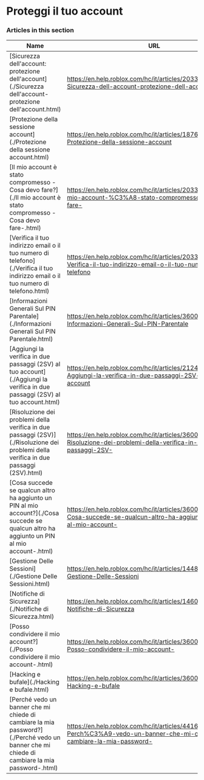 # Proteggi il tuo account  
### Articles in this section
Name|URL
-|-
[Sicurezza dell'account: protezione dell'account](./Sicurezza dell'account- protezione dell'account.html) |https://en.help.roblox.com/hc/it/articles/203313380-Sicurezza-dell-account-protezione-dell-account
[Protezione della sessione account](./Protezione della sessione account.html) |https://en.help.roblox.com/hc/it/articles/18765146769812-Protezione-della-sessione-account
[Il mio account è stato compromesso - Cosa devo fare?](./Il mio account è stato compromesso - Cosa devo fare-.html) |https://en.help.roblox.com/hc/it/articles/203313390-Il-mio-account-%C3%A8-stato-compromesso-Cosa-devo-fare-
[Verifica il tuo indirizzo email o il tuo numero di telefono](./Verifica il tuo indirizzo email o il tuo numero di telefono.html) |https://en.help.roblox.com/hc/it/articles/203313350-Verifica-il-tuo-indirizzo-email-o-il-tuo-numero-di-telefono
[Informazioni Generali Sul PIN Parentale](./Informazioni Generali Sul PIN Parentale.html) |https://en.help.roblox.com/hc/it/articles/360000239523-Informazioni-Generali-Sul-PIN-Parentale
[Aggiungi la verifica in due passaggi (2SV) al tuo account](./Aggiungi la verifica in due passaggi (2SV) al tuo account.html) |https://en.help.roblox.com/hc/it/articles/212459863-Aggiungi-la-verifica-in-due-passaggi-2SV-al-tuo-account
[Risoluzione dei problemi della verifica in due passaggi (2SV)](./Risoluzione dei problemi della verifica in due passaggi (2SV).html) |https://en.help.roblox.com/hc/it/articles/360000350706-Risoluzione-dei-problemi-della-verifica-in-due-passaggi-2SV-
[Cosa succede se qualcun altro ha aggiunto un PIN al mio account?](./Cosa succede se qualcun altro ha aggiunto un PIN al mio account-.html) |https://en.help.roblox.com/hc/it/articles/360031316752-Cosa-succede-se-qualcun-altro-ha-aggiunto-un-PIN-al-mio-account-
[Gestione Delle Sessioni](./Gestione Delle Sessioni.html) |https://en.help.roblox.com/hc/it/articles/14482664311060-Gestione-Delle-Sessioni
[Notifiche di Sicurezza](./Notifiche di Sicurezza.html) |https://en.help.roblox.com/hc/it/articles/14600116607508-Notifiche-di-Sicurezza
[Posso condividere il mio account?](./Posso condividere il mio account-.html) |https://en.help.roblox.com/hc/it/articles/360000236103-Posso-condividere-il-mio-account-
[Hacking e bufale](./Hacking e bufale.html) |https://en.help.roblox.com/hc/it/articles/360000240346-Hacking-e-bufale
[Perché vedo un banner che mi chiede di cambiare la mia password?](./Perché vedo un banner che mi chiede di cambiare la mia password-.html) |https://en.help.roblox.com/hc/it/articles/4416940180500-Perch%C3%A9-vedo-un-banner-che-mi-chiede-di-cambiare-la-mia-password-